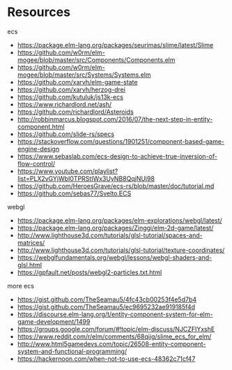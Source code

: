 # Resources

ecs

- https://package.elm-lang.org/packages/seurimas/slime/latest/Slime
- https://github.com/w0rm/elm-mogee/blob/master/src/Components/Components.elm
- https://github.com/w0rm/elm-mogee/blob/master/src/Systems/Systems.elm
- https://github.com/xarvh/elm-game-state
- https://github.com/xarvh/herzog-drei
- https://github.com/kutuluk/js13k-ecs
- https://www.richardlord.net/ash/
- https://github.com/richardlord/Asteroids
- http://robbinmarcus.blogspot.com/2016/07/the-next-step-in-entity-component.html
- https://github.com/slide-rs/specs
- https://stackoverflow.com/questions/1901251/component-based-game-engine-design
- https://www.sebaslab.com/ecs-design-to-achieve-true-inversion-of-flow-control/
- https://www.youtube.com/playlist?list=PLX2vGYjWbI0TPRStIWx3UyNB8QqjNUj98
- https://github.com/HeroesGrave/ecs-rs/blob/master/doc/tutorial.md
- https://github.com/sebas77/Svelto.ECS

webgl

- https://package.elm-lang.org/packages/elm-explorations/webgl/latest/
- https://package.elm-lang.org/packages/Zinggi/elm-2d-game/latest/
- http://www.lighthouse3d.com/tutorials/glsl-tutorial/spaces-and-matrices/
- http://www.lighthouse3d.com/tutorials/glsl-tutorial/texture-coordinates/
- https://webglfundamentals.org/webgl/lessons/webgl-shaders-and-glsl.html
- https://gpfault.net/posts/webgl2-particles.txt.html

more ecs

- https://gist.github.com/TheSeamau5/4fc43cb00253f4e5d7b4
- https://gist.github.com/TheSeamau5/ec9695232ae919185f4d
- https://discourse.elm-lang.org/t/entity-component-system-for-elm-game-development/1499
- https://groups.google.com/forum/#!topic/elm-discuss/NJCZFIYxshE
- https://www.reddit.com/r/elm/comments/68qiig/slime_ecs_for_elm/
- http://www.html5gamedevs.com/topic/26508-entity-component-system-and-functional-programming/
- https://hackernoon.com/when-not-to-use-ecs-48362c71cf47
